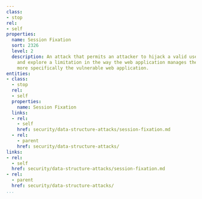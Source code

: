```yaml
---
class:
- stop
rel:
- self
properties:
  name: Session Fixation
  sort: 2326
  level: 2
  description: An attack that permits an attacker to hijack a valid user session,
    and explore a limitation in the way the web application manages the session ID,
    more specifically the vulnerable web application.
entities:
- class:
  - stop
  rel:
  - self
  properties:
    name: Session Fixation
  links:
  - rel:
    - self
    href: security/data-structure-attacks/session-fixation.md
  - rel:
    - parent
    href: security/data-structure-attacks/
links:
- rel:
  - self
  href: security/data-structure-attacks/session-fixation.md
- rel:
  - parent
  href: security/data-structure-attacks/
...
```

